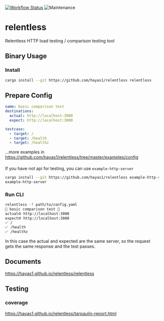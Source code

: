 [![Workflow Status](https://github.com/hayas1/relentless/workflows/Master/badge.svg)](https://github.com/hayas1/relentless/actions?query=workflow%3A%22Master%22)
![Maintenance](https://img.shields.io/badge/maintenance-experimental-blue.svg)

# relentless

Relentless HTTP load testing / comparison testing tool

## Binary Usage
### Install
```sh
cargo install --git https://github.com/hayas1/relentless relentless
``````

## Prepare Config
```yaml:path/to/config.yaml
name: basic comparison test
destinations:
  actual: http://localhost:3000
  expect: http://localhost:3000

testcase:
  - target: /
  - target: /health
  - target: /healthz
```
...more examples in <https://github.com/hayas1/relentless/tree/master/examples/config>

####
If you have not api for testing, you can use `example-http-server`
```sh
cargo install --git https://github.com/hayas1/relentless example-http-server
example-http-server
```

### Run CLI
```sh
relentless -f path/to/config.yaml
🚀 basic comparison test 🚀
actual🌐 http://localhost:3000
expect🌐 http://localhost:3000
✅ /
✅ /health
✅ /healthz
```
In this case the actual and expected are the same server, so the request gets the same response and the test passes.

## Documents
<https://hayas1.github.io/relentless/relentless>

## Testing
### coverage
<https://hayas1.github.io/relentless/tarpaulin-report.html>

